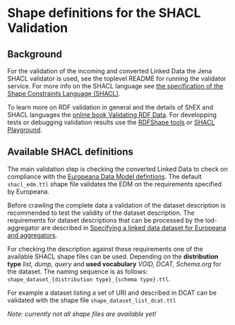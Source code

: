 # Shape definitions for the SHACL Validation

## Background

For the validation of the incoming and converted Linked Data the Jena SHACL validator is used, see the toplevel README for running the validator service. For more info on the SHACL language see [the specification of the Shape Constraints Language (SHACL)](https://www.w3.org/TR/shacl/). 

To learn more on RDF validation in general and the details of ShEX and SHACL languages the [online book Validating RDF Data](https://book.validatingrdf.com/). For developping tests or debugging validation results use the [RDFShape tools](http://rdfshape.weso.es/) or [SHACL Playground](https://shacl.org).

## Available SHACL definitions

The main validation step is checking the converted Linked Data to check on compliance with the [Europeana Data Model defintions](https://pro.europeana.eu/files/Europeana_Professional/Share_your_data/Technical_requirements/EDM_Documentation//EDM_Definition_v5.2.8_102017.pdf). The default `shacl_edm.ttl` shape file validates the EDM on the requirements specified by Europeana.

Before crawling the complete data a validation of the dataset description is recommended to test the validity of the dataset description. The requirements for dataset descriptions that can be processed by the lod-aggregator are described in [Specifying a linked data dataset for Europeana and aggregators](https://zenodo.org/record/3817314).

For checking the description against these requirements one of the available SHACL shape files can be used. Depending on the **distribution type** _list, dump, query_ and **used vocabulary** _VOID, DCAT, Schema.org_ for the dataset.
The naming sequence is as follows: `shape_dataset_{distribution type}_{schema type}.ttl`.

For example a dataset listing a set of URI and described in DCAT can be validated with the shape file `shape_dataset_list_dcat.ttl`

_Note: currently not all shape files are available yet!_
